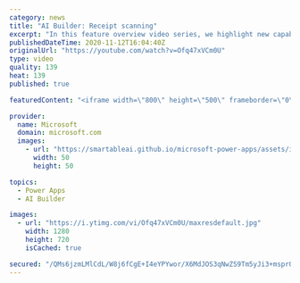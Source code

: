 ```yaml
---
category: news
title: "AI Builder: Receipt scanning"
excerpt: "In this feature overview video series, we highlight new capabilities included in the latest update to AI Builder.  Receipt scanning is a new AI Builder feature that processes receipts to identify and extract information. The AI model identifies receipt data, merchant information, total price, and taxes"
publishedDateTime: 2020-11-12T16:04:40Z
originalUrl: "https://youtube.com/watch?v=Ofq47xVCm0U"
type: video
quality: 139
heat: 139
published: true

featuredContent: "<iframe width=\"800\" height=\"500\" frameborder=\"0\" src=\"https://www.youtube.com/embed/Ofq47xVCm0U\" allow=\"accelerometer; autoplay; encrypted-media; gyroscope; picture-in-picture\" allowfullscreen></iframe>"

provider:
  name: Microsoft
  domain: microsoft.com
  images:
    - url: "https://smartableai.github.io/microsoft-power-apps/assets/images/organizations/microsoft.com-50x50.jpg"
      width: 50
      height: 50

topics:
  - Power Apps
  - AI Builder

images:
  - url: "https://i.ytimg.com/vi/Ofq47xVCm0U/maxresdefault.jpg"
    width: 1280
    height: 720
    isCached: true

secured: "/QMs6jzmLMlCdL/W8j6fCgE+I4eYPYwor/X6MdJOS3qNwZS9Tm5yJi3+msprOL7RcfXrw3x9WuBj8PV0rgbPo1k1g+1Kd7s/uVMr0gtIGTsLKQrJxEOQ4ySgAQMCJc4KUonL1Y5DH2nviH/5zGKUlG5mU2XQEPBrILV7SThNqP/cHbMnkR7gohKK8tnG0qOaOZNqhPffVBqDLM0FwouWFim7VQLLfqZ6CeT6srSlKjjMWWR3woAzchzfKJzzIvK01454HOAw33POCJlrBO8wbBFXdZ8Z2TmoEelOI53DWtmvzvTbWQR8uEXjWEaf6Wk3ZomtTwDsJIYyhAHN2+s7E0Orzc6YwgAfWrf1CI/BZySsR6tHNd7Mpe6reeb25si1agu86FHK7IEOqhWKMlM/GhHvOuS9T6OHx9HIcOPhcTcNPQrXMfR0xmv/qZcjSaLq;1kBLEWFftEmyA2KNQKCcFg=="
---
```


